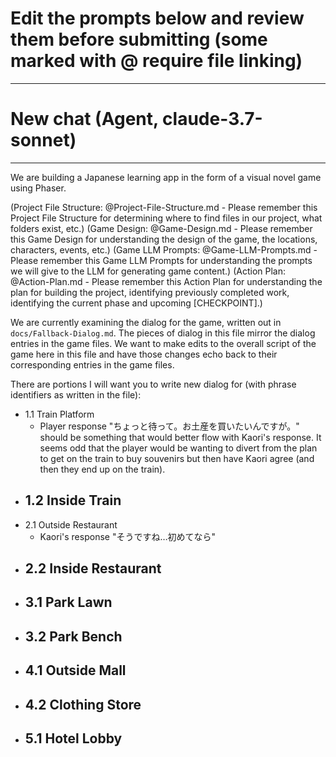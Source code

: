 # Edit the prompts below and review them before submitting (some marked with @ require file linking)

---

# New chat (Agent, claude-3.7-sonnet)

---

We are building a Japanese learning app in the form of a visual novel game using Phaser.

(Project File Structure: @Project-File-Structure.md - Please remember this Project File Structure for determining where to find files in our project, what folders exist, etc.)
(Game Design: @Game-Design.md - Please remember this Game Design for understanding the design of the game, the locations, characters, events, etc.)
(Game LLM Prompts: @Game-LLM-Prompts.md - Please remember this Game LLM Prompts for understanding the prompts we will give to the LLM for generating game content.)
(Action Plan: @Action-Plan.md - Please remember this Action Plan for understanding the plan for building the project, identifying previously completed work, identifying the current phase and upcoming [CHECKPOINT].)

We are currently examining the dialog for the game, written out in `docs/Fallback-Dialog.md`. The pieces of dialog in this file mirror the dialog entries in the game files. We want to make edits to the overall script of the game here in this file and have those changes echo back to their corresponding entries in the game files.

There are portions I will want you to write new dialog for (with phrase identifiers as written in the file):

- 1.1 Train Platform
  - Player response "ちょっと待って。お土産を買いたいんですが。" should be something that would better flow with Kaori's response. It seems odd that the player would be wanting to divert from the plan to get on the train to buy souvenirs but then have Kaori agree (and then they end up on the train).
- 1.2 Inside Train
  -
- 2.1 Outside Restaurant
  - Kaori's response "そうですね…初めてなら"
- 2.2 Inside Restaurant
  -
- 3.1 Park Lawn
  -
- 3.2 Park Bench
  -
- 4.1 Outside Mall
  -
- 4.2 Clothing Store
  -
- 5.1 Hotel Lobby
  - 


